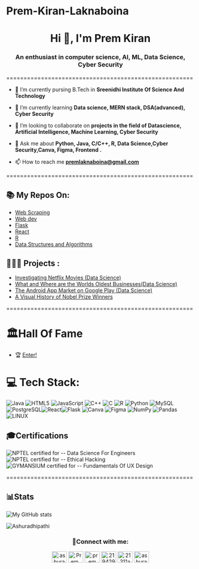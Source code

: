 # Prem-Kiran-Laknaboina
<h1 align="center">Hi 👋, I'm Prem Kiran</h1>
<h3 align="center">An enthusiast in computer science, AI, ML, Data Science, Cyber Security</h3>
======================================================

-  📜 I’m currently pursing B.Tech in **Sreenidhi Institute Of Science And Technology**

- 🔭 I’m currently learning **Data science, MERN stack, DSA(advanced), Cyber Security**

- 🤝 I’m looking to collaborate on **projects in the field of Datascience, Artificial Intelligence, Machine Learning, Cyber Security**

- 💬 Ask me about **Python, Java, C/C++, R, Data Science,Cyber Security,Canva, Figma, Frontend .**

- 📫 How to reach me **premlaknaboina@gmail.com**

======================================================
<br>
## 📚 My Repos On:
- <a href= https://github.com/Ashuradhipathi/Webscraping->Web Scraping</a>
- <a href= https://github.com/Ashuradhipathi/WebDev>Web dev</a>
- <a href= https://github.com/Ashuradhipathi/Flask>Flask </a>
- <a href= https://github.com/Ashuradhipathi/React> React </a>
- <a href= https://github.com/Ashuradhipathi/Learn-R>R </a>
- [Data Structures and Algorithms](https://github.com/Ashuradhipathi/Data-Structures-and-Algorithms)
## 👨🏽‍💻 Projects :
- [Investigating Netflix Movies (Data Science)](https://github.com/Ashuradhipathi/Netflix-Movie-Duration)
- [What and Where are the Worlds Oldest Businesses(Data Science)](https://github.com/Ashuradhipathi/What-and-Where-are-the-World-s-Oldest-Businesses)
- [The Android App Market on Google Play (Data Science)](https://github.com/Ashuradhipathi/The-Android-App-Market-on-Google-Play)
- [A Visual History of Nobel Prize Winners](https://github.com/Ashuradhipathi/A-Visual-History-of-Nobel-Prize-Winners)

======================================================

# 🏛️**Hall Of Fame**
- 🏆 [Enter!](https://github.com/Ashuradhipathi/Ashuradhipathi/blob/main/Hall_of_Fame.md) 

# 💻 Tech Stack:
![Java](https://img.shields.io/badge/java-%23ED8B00.svg?style=for-the-badge&logo=java&logoColor=white) ![HTML5](https://img.shields.io/badge/html5-%23E34F26.svg?style=for-the-badge&logo=html5&logoColor=white) ![JavaScript](https://img.shields.io/badge/javascript-%23323330.svg?style=for-the-badge&logo=javascript&logoColor=%23F7DF1E) ![C++](https://img.shields.io/badge/c++-%2300599C.svg?style=for-the-badge&logo=c%2B%2B&logoColor=white) ![C](https://img.shields.io/badge/c-%2300599C.svg?style=for-the-badge&logo=c&logoColor=white) ![R](https://img.shields.io/badge/r-%23276DC3.svg?style=for-the-badge&logo=r&logoColor=white) ![Python](https://img.shields.io/badge/python-3670A0?style=for-the-badge&logo=python&logoColor=ffdd54) ![MySQL](https://img.shields.io/badge/mysql-%2300f.svg?style=for-the-badge&logo=mysql&logoColor=white)
![PostgreSQL](https://img.shields.io/badge/PostgreSQL-%2300f.svg?style=for-the-badge&logo=PostgreSQLl&logoColor=white)![React](https://img.shields.io/badge/react-%2320232a.svg?style=for-the-badge&logo=react&logoColor=%2361DAFB)![Flask](https://img.shields.io/badge/flask-%23000.svg?style=for-the-badge&logo=flask&logoColor=white)  ![Canva](https://img.shields.io/badge/Canva-%2300C4CC.svg?style=for-the-badge&logo=Canva&logoColor=white) 	![Figma](https://img.shields.io/badge/figma-%23F24E1E.svg?style=for-the-badge&logo=figma&logoColor=white) ![NumPy](https://img.shields.io/badge/numpy-%23013243.svg?style=for-the-badge&logo=numpy&logoColor=white) ![Pandas](https://img.shields.io/badge/pandas-%23150458.svg?style=for-the-badge&logo=pandas&logoColor=white) ![LINUX](https://img.shields.io/badge/Linux-FCC624?style=for-the-badge&logo=linux&logoColor=black)
<br> 

## 🎓Certifications
![NPTEL](https://img.shields.io/badge/NPTEL-SWAYAM-red)  certified for -- Data Science For Engineers<br>
![NPTEL](https://img.shields.io/badge/NPTEL-SWAYAM-red)  certified for -- Ethical Hacking<br>
![GYMANSIUM](https://img.shields.io/badge/GYMNASIUM----blackGREEN) certified for -- Fundamentals Of UX Design

======================================================

## 📊Stats

![My GitHub stats](https://github-readme-stats.vercel.app/api?username=Ashuradhipathi&show_icons=true&theme=transparent)

<p align="left"><img align="center" src="https://github-readme-stats.vercel.app/api/top-langs?username=Ashuradhipathi&show_icons=true&locale=en&layout=compact" alt="Ashuradhipathi" /></p>


<h3 align="center">📲Connect with me:</h3>

<p align="center">
<a href="https://dev.to/ashuradhipathi" target="blank"><img align="center" src="https://dev-to-uploads.s3.amazonaws.com/uploads/logos/resized_logo_UQww2soKuUsjaOGNB38o.png" alt="ashuradhipathi"height="30" width="40" /></a>
<a href="https://twitter.com/Prem_Kiran_" target="blank"><img align="center" src="https://about.twitter.com/content/dam/about-twitter/en/brand-toolkit/brand-download-img-1.jpg.twimg.1920.jpg" alt="Prem_Kiran_" height="30" width="40" /></a>
<a href="https://www.linkedin.com/in/prem-laknaboina/" target="blank"><img align="center" src="https://cdn-icons-png.flaticon.com/512/174/174857.png" alt="prem laknaboina" height="30" width="40" /></a>
<a href="https://stackoverflow.com/users/21942981" target="blank"><img align="center" src="https://upload.wikimedia.org/wikipedia/commons/thumb/e/ef/Stack_Overflow_icon.svg/768px-Stack_Overflow_icon.svg.png" alt="21942981" height="30" width="40" /></a>
<a href="https://www.hackerrank.com/21311a6611" target="blank"><img align="center" src="https://upload.wikimedia.org/wikipedia/commons/thumb/4/40/HackerRank_Icon-1000px.png/800px-HackerRank_Icon-1000px.png" alt="21311a6611" height="30" width="40" /></a>
<a href="https://discord.gg/ashura#5112" target="blank"><img align="center" src="https://static-00.iconduck.com/assets.00/discord-icon-2048x2048-nnt62s2u.png" alt="ashura#5112" height="30" width="40" /></a>
</p>
